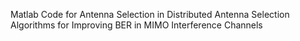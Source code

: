  Matlab Code for Antenna Selection in Distributed Antenna Selection Algorithms for Improving BER in MIMO Interference Channels
